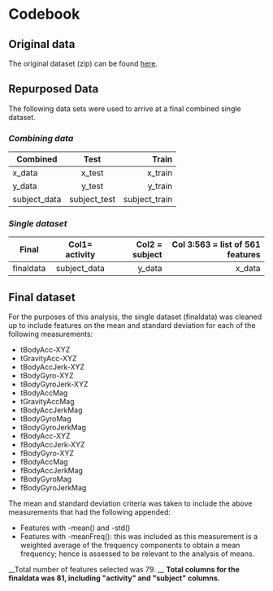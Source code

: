 # Codebook

## Original data
The original dataset (zip) can be found [here](https://d396qusza40orc.cloudfront.net/getdata%2Fprojectfiles%2FUCI%20HAR%20Dataset.zip).

## Repurposed Data
The following data sets were used to arrive at a final combined single dataset.
### *Combining data*
| Combined  | Test          | Train  |
| ------------- |:-------------:| -----:|
| x_data      | x_test | x_train |
| y_data     | y_test      |   y_train |
| subject_data | subject_test    |    subject_train |

### *Single dataset*
| Final  | Col1= activity | Col2 = subject | Col 3:563 = list of 561 features |
| ------------- |:-------------:| -----:|-----:|
| finaldata      | subject_data | y_data |x_data  |

## Final dataset
For the purposes of this analysis, the single dataset (finaldata) was cleaned up to include features on the mean and standard deviation for each of the following measurements:  

  * tBodyAcc-XYZ  
  * tGravityAcc-XYZ  
  * tBodyAccJerk-XYZ  
  * tBodyGyro-XYZ  
  * tBodyGyroJerk-XYZ  
  * tBodyAccMag  
  * tGravityAccMag  
  * tBodyAccJerkMag  
  * tBodyGyroMag  
  * tBodyGyroJerkMag  
  * fBodyAcc-XYZ  
  * fBodyAccJerk-XYZ  
  * fBodyGyro-XYZ  
  * fBodyAccMag  
  * fBodyAccJerkMag  
  * fBodyGyroMag  
  * fBodyGyroJerkMag  
   
The mean and standard deviation criteria was taken to include the above measurements that had the following appended:
  * Features with -mean() and -std()
  * Features with -meanFreq(): this was included as this measurement is a weighted average of the frequency components to obtain a mean frequency; hence is assessed to be relevant to the analysis of means.

__Total number of features selected was 79. __
__Total columns for the finaldata was 81, including "activity" and "subject" columns.__


